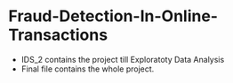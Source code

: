# Fraud-Detection-In-Online-Transactions

- IDS_2 contains the project till Exploratoty Data Analysis
- Final file contains the whole project.
